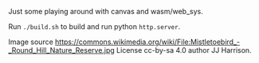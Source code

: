 Just some playing around with canvas and wasm/web_sys.

Run `./build.sh` to build and run python `http.server`.

Image source https://commons.wikimedia.org/wiki/File:Mistletoebird_-_Round_Hill_Nature_Reserve.jpg License cc-by-sa 4.0 author JJ Harrison.
